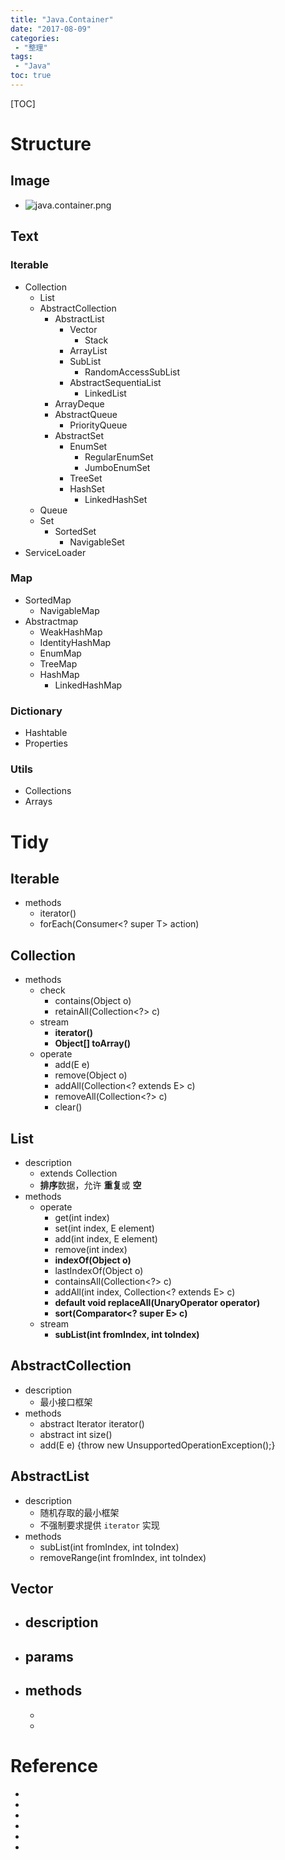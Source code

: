 ```yaml
---
title: "Java.Container"
date: "2017-08-09"
categories:
 - "整理"
tags:
 - "Java"
toc: true
---
```



[TOC]

# Structure
## Image
- ![java.container.png](http://otzm88f21.bkt.clouddn.com/32445d0d-3135-4eb3-a0f7-2217ff29d269.png)

## Text
### Iterable
- Collection
	- List
	- AbstractCollection
		- AbstractList
			- Vector
				- Stack
			- ArrayList
			- SubList
				- RandomAccessSubList
			- AbstractSequentiaList
				- LinkedList
		- ArrayDeque
		- AbstractQueue
			- PriorityQueue
		- AbstractSet
			- EnumSet
				- RegularEnumSet
				- JumboEnumSet
			- TreeSet
			- HashSet
				- LinkedHashSet
	- Queue
	- Set
		- SortedSet
			- NavigableSet
- ServiceLoader

### Map
- SortedMap
	- NavigableMap
- Abstractmap
	- WeakHashMap
	- IdentityHashMap
	- EnumMap
	- TreeMap
	- HashMap
		- LinkedHashMap

### Dictionary
- Hashtable
- Properties

### Utils
- Collections
- Arrays


# Tidy

## Iterable
- methods
    - iterator()
    - forEach(Consumer<? super T> action)

## Collection
- methods
	- check
	    - contains(Object o)
	    - retainAll(Collection<?> c)
    - stream
	    - **iterator()**
	    - **Object[] toArray()**
    - operate
	    - add(E e)
	    - remove(Object o)
	    - addAll(Collection<? extends E> c)
	    - removeAll(Collection<?> c)
	    - clear()


## List
- description
	- extends Collection
	- **排序**数据，允许 **重复**或 **空**
- methods
	- operate
	    - get(int index)
	    - set(int index, E element)
	    - add(int index, E element)
	    - remove(int index)
	    - **indexOf(Object o)**
	    - lastIndexOf(Object o)
	    - containsAll(Collection<?> c)
	    - addAll(int index, Collection<? extends E> c)
	    - **default void replaceAll(UnaryOperator<E> operator)**
	    - **sort(Comparator<? super E> c)**
	- stream
	    - **subList(int fromIndex, int toIndex)**


## AbstractCollection
- description
    - 最小接口框架
- methods
    - abstract Iterator<E> iterator()
    - abstract int size()
    - add(E e) {throw new UnsupportedOperationException();}

## AbstractList
- description
    - 随机存取的最小框架
    - 不强制要求提供 `iterator` 实现
- methods
    - subList(int fromIndex, int toIndex)
    - removeRange(int fromIndex, int toIndex)


## Vector
- description
    - 
- params
    - 
- methods
    - 
    - 
    - 


    
# Reference
- []()
- []()
- []()
- []()
- []()
- []()